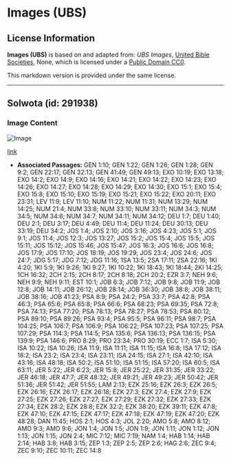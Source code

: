 # Images (UBS)

## License Information

**Images (UBS)** is based on and adapted from: _UBS Images_, [United Bible Societies](https://unitedbiblesocieties.org/), None, which is licensed under a [Public Domain CC0](https://creativecommons.org/public-domain/cc0/).

This markdown version is provided under the same license.



--------------------------------

## Solwota (id: 291938)

### Image Content

![Image](https://cdn.aquifer.bible/aquifer-content/resources/Media/WEB-0771_sea.jpg)

[link](https://cdn.aquifer.bible/aquifer-content/resources/Media/WEB-0771_sea.jpg)

* **Associated Passages:** GEN 1:10; GEN 1:22; GEN 1:26; GEN 1:28; GEN 9:2; GEN 22:17; GEN 32:13; GEN 41:49; GEN 49:13; EXO 10:19; EXO 13:18; EXO 14:2; EXO 14:9; EXO 14:16; EXO 14:21; EXO 14:22; EXO 14:23; EXO 14:26; EXO 14:27; EXO 14:28; EXO 14:29; EXO 14:30; EXO 15:1; EXO 15:4; EXO 15:8; EXO 15:10; EXO 15:19; EXO 15:21; EXO 15:22; EXO 20:11; EXO 23:31; LEV 11:9; LEV 11:10; NUM 11:22; NUM 11:31; NUM 13:29; NUM 14:25; NUM 21:4; NUM 33:8; NUM 33:10; NUM 33:11; NUM 34:3; NUM 34:5; NUM 34:6; NUM 34:7; NUM 34:11; NUM 34:12; DEU 1:7; DEU 1:40; DEU 2:1; DEU 3:17; DEU 4:49; DEU 11:4; DEU 11:24; DEU 30:13; DEU 33:19; DEU 34:2; JOS 1:4; JOS 2:10; JOS 3:16; JOS 4:23; JOS 5:1; JOS 9:1; JOS 11:4; JOS 12:3; JOS 13:27; JOS 15:2; JOS 15:4; JOS 15:5; JOS 15:11; JOS 15:12; JOS 15:46; JOS 15:47; JOS 16:3; JOS 16:6; JOS 16:8; JOS 17:9; JOS 17:10; JOS 18:19; JOS 19:29; JOS 23:4; JOS 24:6; JOS 24:7; JDG 5:17; JDG 7:12; JDG 11:16; 1SA 13:5; 2SA 17:11; 2SA 22:16; 1KI 4:20; 1KI 5:9; 1KI 9:26; 1KI 9:27; 1KI 10:22; 1KI 18:43; 1KI 18:44; 2KI 14:25; 1CH 16:32; 2CH 2:15; 2CH 8:17; 2CH 8:18; 2CH 20:2; EZR 3:7; NEH 9:6; NEH 9:9; NEH 9:11; EST 10:1; JOB 6:3; JOB 7:12; JOB 9:8; JOB 11:9; JOB 12:8; JOB 14:11; JOB 26:12; JOB 28:14; JOB 36:30; JOB 38:8; JOB 38:11; JOB 38:16; JOB 41:23; PSA 8:9; PSA 24:2; PSA 33:7; PSA 42:8; PSA 46:3; PSA 65:6; PSA 65:8; PSA 66:6; PSA 68:23; PSA 69:35; PSA 72:8; PSA 74:13; PSA 77:20; PSA 78:13; PSA 78:27; PSA 78:53; PSA 80:12; PSA 89:10; PSA 89:26; PSA 93:4; PSA 95:5; PSA 96:11; PSA 98:7; PSA 104:25; PSA 106:7; PSA 106:9; PSA 106:22; PSA 107:23; PSA 107:25; PSA 107:29; PSA 114:3; PSA 114:5; PSA 135:6; PSA 136:13; PSA 136:15; PSA 139:9; PSA 146:6; PRO 8:29; PRO 23:34; PRO 30:19; ECC 1:7; ISA 5:30; ISA 10:22; ISA 10:26; ISA 11:9; ISA 11:11; ISA 11:15; ISA 16:8; ISA 17:12; ISA 18:2; ISA 23:2; ISA 23:4; ISA 23:11; ISA 24:15; ISA 27:1; ISA 42:10; ISA 43:16; ISA 48:18; ISA 50:2; ISA 51:10; ISA 51:15; ISA 57:20; ISA 60:5; ISA 63:11; JER 5:22; JER 6:23; JER 15:8; JER 25:22; JER 31:35; JER 33:22; JER 46:18; JER 47:7; JER 48:32; JER 49:21; JER 49:23; JER 50:42; JER 51:36; JER 51:42; JER 51:55; LAM 2:13; EZK 25:16; EZK 26:3; EZK 26:5; EZK 26:16; EZK 26:17; EZK 26:18; EZK 27:3; EZK 27:4; EZK 27:9; EZK 27:25; EZK 27:26; EZK 27:27; EZK 27:29; EZK 27:32; EZK 27:33; EZK 27:34; EZK 28:2; EZK 28:8; EZK 32:2; EZK 38:20; EZK 39:11; EZK 47:8; EZK 47:10; EZK 47:15; EZK 47:17; EZK 47:18; EZK 47:19; EZK 47:20; EZK 48:28; DAN 11:45; HOS 2:1; HOS 4:3; JOL 2:20; AMO 5:8; AMO 8:12; AMO 9:3; AMO 9:6; JON 1:4; JON 1:5; JON 1:9; JON 1:11; JON 1:12; JON 1:13; JON 1:15; JON 2:4; MIC 7:12; MIC 7:19; NAM 1:4; HAB 1:14; HAB 2:14; HAB 3:8; HAB 3:15; ZEP 1:3; ZEP 2:5; ZEP 2:6; HAG 2:6; ZEC 9:4; ZEC 9:10; ZEC 10:11; ZEC 14:8

